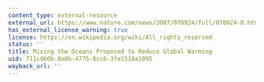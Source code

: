 ```yaml
---
content_type: external-resource
external_url: https://www.nature.com/news/2007/070924/full/070924-8.html
has_external_license_warning: true
license: https://en.wikipedia.org/wiki/All_rights_reserved
status: ''
title: Mixing the Oceans Proposed to Reduce Global Warming
uid: 711c960b-8a0b-4775-8cc6-3fe1518a1095
wayback_url: ''
---
```

